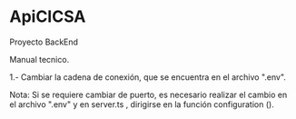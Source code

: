 # ApiCICSA
Proyecto BackEnd

Manual tecnico.

1.- Cambiar la cadena de conexión, que se encuentra en el archivo ".env".

Nota: Si se requiere cambiar de puerto, es necesario realizar el cambio en el archivo ".env" y en server.ts ,
dirigirse en la función configuration ().